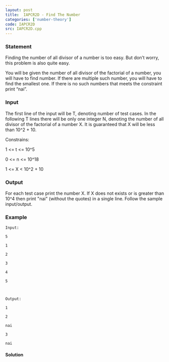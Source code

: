 ```yaml
---
layout: post
title:  IAPCR2D - Find The Number
categories: ['number-theory']
code: IAPCR2D
src: IAPCR2D.cpp
---
```


### **Statement**

Finding the number of all divisor of a number is too easy. But don’t worry,
this problem is also quite easy.

You will be given the number of all divisor of the factorial of a number, you
will have to find number. If there are multiple such number, you will have to
find the smallest one. If there is no such numbers that meets the constraint
print “nai”.

### Input

The first line of the input will be T, denoting number of test cases. In the
following T lines there will be only one integer N, denoting the number of all
divisor of the factorial of a number X. It is guaranteed that X will be less
than 10^2 + 10.

Constrains:

1 <= t <= 10^5

0 <= n <= 10^18

1 <= X < 10^2 + 10

### Output

For each test case print the number X. If X does not exists or is greater than
10^4 then print "nai" (without the quotes) in a single line. Follow the sample
input/output.

### Example

    
    
    Input:
    5
    1
    2
    3
    4
    5
    
    Output:
    1
    2
    nai
    3
    nai
    



#### **Solution**



